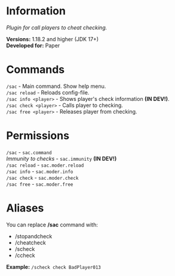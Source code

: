# Information
*Plugin for call players to cheat checking.* <br>

**Versions:** 1.18.2 and higher (JDK 17+)<br>
**Developed for:** Paper<br>

# Commands
`/sac` - Main command. Show help menu.<br>
`/sac reload` - Reloads config-file.<br>
`/sac info <player>` - Shows player's check information **(IN DEV!)**.<br>
`/sac check <player>` - Calls player to checking.<br>
`/sac free <player>` - Releases player from checking.<br>

# Permissions
`/sac` - `sac.command`<br>
*Immunity to checks* - `sac.immunity` **(IN DEV!)** <br>
`/sac reload` - `sac.moder.reload`<br>
`/sac info` - `sac.moder.info`<br>
`/sac check` - `sac.moder.check`<br>
`/sac free` - `sac.moder.free`<br>

# Aliases
You can replace **/sac** command with:<br>
- /stopandcheck<br>
- /cheatcheck<br>
- /scheck<br>
- /ccheck<br>

**Example:** `/scheck check BadPlayer013`
